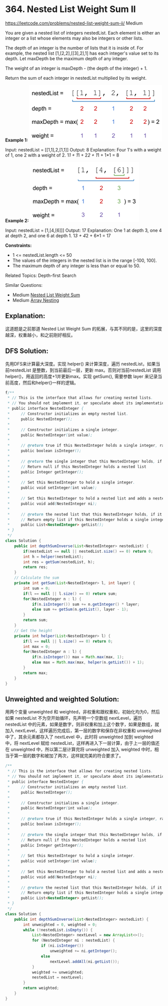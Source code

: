 # 364. Nested List Weight Sum II
<https://leetcode.com/problems/nested-list-weight-sum-ii/>
Medium

You are given a nested list of integers nestedList. Each element is either an integer or a list whose elements may also be integers or other lists.

The depth of an integer is the number of lists that it is inside of. For example, the nested list [1,[2,2],[[3],2],1] has each integer's value set to its depth. Let maxDepth be the maximum depth of any integer.

The weight of an integer is maxDepth - (the depth of the integer) + 1.

Return the sum of each integer in nestedList multiplied by its weight.

 

**Example 1:**
![alt text](../resources/364_q1.png)

Input: nestedList = [[1,1],2,[1,1]]
Output: 8
Explanation: Four 1's with a weight of 1, one 2 with a weight of 2.
1*1 + 1*1 + 2*2 + 1*1 + 1*1 = 8

**Example 2:**
![alt text](../resources/364_q2.png)

Input: nestedList = [1,[4,[6]]]
Output: 17
Explanation: One 1 at depth 3, one 4 at depth 2, and one 6 at depth 1.
1*3 + 4*2 + 6*1 = 17
 

**Constraints:**

* 1 <= nestedList.length <= 50
* The values of the integers in the nested list is in the range [-100, 100].
* The maximum depth of any integer is less than or equal to 50.

Related Topics: Depth-first Search

Similar Questions: 
* Medium [Nested List Weight Sum](https://leetcode.com/problems/nested-list-weight-sum/)
* Medium [Array Nesting](https://leetcode.com/problems/array-nesting/)

## Explanation: 
这道题是之前那道 Nested List Weight Sum 的拓展，与其不同的是，这里的深度越深，权重越小，和之前刚好相反。

## DFS Solution: 
先用DFS来计算最大深度。实现 helper() 来计算深度，遍历 nestedList，如果当前nestedList 是整数，到当前最后一层，更新 max。否则对当前nestedList 调用helper()，用返回的高度+1并更新max。实现 getSum(), 需要参数 layer 来记录当前高度，然后和helper()一样的逻辑。

```java
f/**
 * // This is the interface that allows for creating nested lists.
 * // You should not implement it, or speculate about its implementation
 * public interface NestedInteger {
 *     // Constructor initializes an empty nested list.
 *     public NestedInteger();
 *
 *     // Constructor initializes a single integer.
 *     public NestedInteger(int value);
 *
 *     // @return true if this NestedInteger holds a single integer, rather than a nested list.
 *     public boolean isInteger();
 *
 *     // @return the single integer that this NestedInteger holds, if it holds a single integer
 *     // Return null if this NestedInteger holds a nested list
 *     public Integer getInteger();
 *
 *     // Set this NestedInteger to hold a single integer.
 *     public void setInteger(int value);
 *
 *     // Set this NestedInteger to hold a nested list and adds a nested integer to it.
 *     public void add(NestedInteger ni);
 *
 *     // @return the nested list that this NestedInteger holds, if it holds a nested list
 *     // Return empty list if this NestedInteger holds a single integer
 *     public List<NestedInteger> getList();
 * }
 */
class Solution {
    public int depthSumInverse(List<NestedInteger> nestedList) {
        if(nestedList == null || nestedList.size() == 0) return 0;
        int h = helper(nestedList);
        int res = getSum(nestedList, h);
        return res;
    }
    // Calculate the sum
    private int getSum(List<NestedInteger> l, int layer) {
        int sum = 0;
        if(l == null || l.size() == 0) return sum;
        for(NestedInteger n : l) {
            if(n.isInteger()) sum += n.getInteger() * layer;
            else sum += getSum(n.getList(), layer - 1);
        }
        return sum;
    }
    // Get the height
    private int helper(List<NestedInteger> l) {
        if(l == null || l.size() == 0) return 0;
        int max = 0;
        for(NestedInteger n : l) {
            if(n.isInteger()) max = Math.max(max, 1);
            else max = Math.max(max, helper(n.getList()) + 1);
        }
        return max;
    }
}
```

## Unweighted and weighted Solution:
用两个变量 unweighted 和 weighted，非权重和跟权重和，初始化均为0，然后如果 nestedList 不为空开始循环，先声明一个空数组 nextLevel，遍历 nestedList 中的元素，如果是数字，则非权重和加上这个数字，如果是数组，就加入 nextLevel，这样遍历完成后，第一层的数字和保存在非权重和 unweighted 中了，其余元素都存入了 nextLevel 中，此时将 unweighted 加到 weighted 中，将 nextLevel 赋给 nestedList，这样再进入下一层计算，由于上一层的值还在 unweighted 中，所以第二层计算完将 unweighted 加入 weighted 中时，相当于第一层的数字和被加了两次，这样就完美的符合要求了。

```java
/**
 * // This is the interface that allows for creating nested lists.
 * // You should not implement it, or speculate about its implementation
 * public interface NestedInteger {
 *     // Constructor initializes an empty nested list.
 *     public NestedInteger();
 *
 *     // Constructor initializes a single integer.
 *     public NestedInteger(int value);
 *
 *     // @return true if this NestedInteger holds a single integer, rather than a nested list.
 *     public boolean isInteger();
 *
 *     // @return the single integer that this NestedInteger holds, if it holds a single integer
 *     // Return null if this NestedInteger holds a nested list
 *     public Integer getInteger();
 *
 *     // Set this NestedInteger to hold a single integer.
 *     public void setInteger(int value);
 *
 *     // Set this NestedInteger to hold a nested list and adds a nested integer to it.
 *     public void add(NestedInteger ni);
 *
 *     // @return the nested list that this NestedInteger holds, if it holds a nested list
 *     // Return empty list if this NestedInteger holds a single integer
 *     public List<NestedInteger> getList();
 * }
 */
class Solution {
    public int depthSumInverse(List<NestedInteger> nestedList) {
        int unweighted = 0, weighted = 0;
        while (!nestedList.isEmpty()) {
            List<NestedInteger> nextLevel = new ArrayList<>();
            for (NestedInteger ni : nestedList) {
                if (ni.isInteger())
                    unweighted += ni.getInteger();
                else
                    nextLevel.addAll(ni.getList());
            }
            weighted += unweighted;
            nestedList = nextLevel;
        }
        return weighted;
    }
}
```